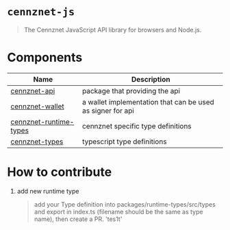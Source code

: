 # `cennznet-js`

> The Cennznet JavaScript API library for browsers and Node.js.

# Components

| Name                                                       | Description                                                |
| ---------------------------------------------------------- | ---------------------------------------------------------- |
| [cennznet-api](packages/api/README.md)                     | package that providing the api                             |
| [cennznet-wallet](packages/wallet/README.md)               | a wallet implementation that can be used as signer for api |
| [cennznet-runtime-types](packages/runtime-types/README.md) | cennznet specific type definitions                         |
| [cennznet-types](packages/types/README.md)                 | typescript type definitions                                |

# How to contribute

1. add new runtime type
    > add your Type definition into packages/runtime-types/src/types and export in index.ts (filename should be the same as type name),
    > then create a PR.
'tes1t'
